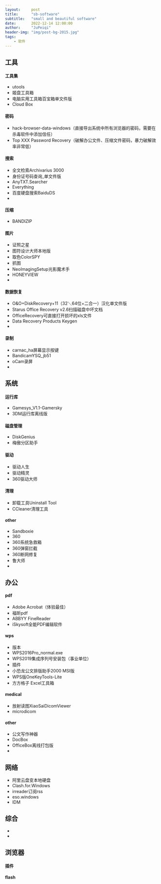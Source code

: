 ```yaml
---
layout:     post
title:      "sb-software"
subtitle:   "small and beautiful software"
date:       2022-12-14 12:00:00
author:     "JuPeiqi"
header-img: "img/post-bg-2015.jpg"
tags:
    - 软件
---
```



## 工具
#### 工具集
- utools
- 姬盘工具箱
- 电脑实用工具箱百宝箱单文件版
- Cloud Box



#### 密码
- hack-browser-data-windows（直接导出系统中所有浏览器的密码，需要在杀毒软件中添加信任）
- Top XXX Password Recovery（破解办公文件、压缩文件密码，暴力破解效率非常低）

#### 搜索
- 全文检索Archivarius 3000
- 身份证号码查询_单文件版
- AnyTXT.Searcher
- Everything
- 百度硬盘搜索BaiduDS
- 

#### 压缩
- BANDIZIP
#### 图片
- 证照之星
- 图符设计大师本地版
- 取色ColorSPY
- 抓图
- NeoImagingSetup光影魔术手
- HONEYVIEW
- 


#### 数据恢复
- O&O+DiskRecovery+11（32＼64位+二合一）汉化单文件版
- Starus Office Recovery v2.6扫描磁盘中坏文档
- OfficeRecovery可直接打开损坏的xls文件
- Data Recovery Products Keygen
- 

#### 录制
- carnac_ha屏幕显示按键
- BandicamYSQ_jb51
- oCam录屏
- 




## 系统
#### 运行库
- Gamesys_V1.1-Gamersky
- 3DM运行库离线版


#### 磁盘管理
- DiskGenius
- 梅傲分区助手

#### 驱动
- 驱动人生
- 驱动精灵
- 360驱动大师

#### 清理
- 卸载工具Uninstall Tool
- CCleaner清理工具

#### other
- Sandboxie
- 360
 - 360系统急救箱
 - 360弹窗拦截
 - 360断网修复
- 鲁大师
- 



## 办公
#### pdf
- Adobe Acrobat（体验最佳）
- 福昕pdf
- ABBYY FineReader
- iSkysoft全能PDF编辑软件

#### wps
- 版本
 - WPS2016Pro_normal.exe
 - WPS2019集成序列号安装包（事业单位）
- 插件
 - 小恐龙公文排版助手2000 MSI版
 - WPS版OneKeyTools-Lite
 - 方方格子 Excel工具箱
   
#### medical
- 放射读图XiaoSaiDicomViewer
- microdicom
#### other
- 公文写作神器
- DocBox
- OfficeBox离线打包版
- 



## 网络
- 阿里云盘变本地硬盘
- Clash.for.Windows
- irreader订阅rss
- eso.windows
- IDM




## 综合
-  
- 

## 浏览器
#### 插件
#### flash
